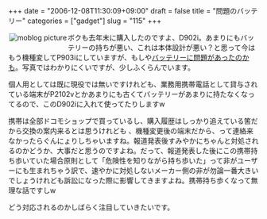 +++
date = "2006-12-08T11:30:09+09:00"
draft = false
title = "問題のバッテリー"
categories = ["gadget"]
slug = "115"
+++

<a rel="lightbox" href="http://keruru.net/images/4578ce30f27c2-img010.jpg"><img vspace="2" hspace="2" border="0" align="left" title="moblogPicture" alt="moblog picture" src="http://keruru.net/images/4578ce30f27c2-thumb_img010.jpg" /></a> ボクも去年末に購入したのですよ、D902i。あまりにもバッテリーの持ちが悪い、これは本体設計が悪い？と思って今はもう機種変してP903iにしていますが、もしや<a href="http://www.nttdocomo.co.jp/info/news_release/page/20061207.html">バッテリーに問題があったのかも</a>。写真ではわかりにくいですが、少しふくらんでいます。

個人用としては既に現役では無いですけれども、業務用携帯電話として貸与されている端末がP2102vとかあまりにも古くてバッテリーがあまりに持たなくなってるので、このD902iに入れて使ってたりしますw

携帯は全部ドコモショップで買っているし、購入履歴はしっかり追えている筈だから交換の案内来るとは思うけれども 、機種変更後の端末だから、って連絡来なかったらぐんにょりしちゃいますね。報道発表後すみやかにちゃんと対処されるのかどうか、大事だと思うのですよね。だって、報道発表した後にこの携帯持ち歩いていた場合原則として「危険性を知りながら持ち歩いた」って非がユーザーにも生まれちゃう訳で、速やかに対処しないメーカー側の非が勿論一番大きいでしょうけれども訴訟になった際に影響してきますよね。携帯持ち歩くなって無理な話ですしw

どう対応されるのかしばらく注目していきたいです。
